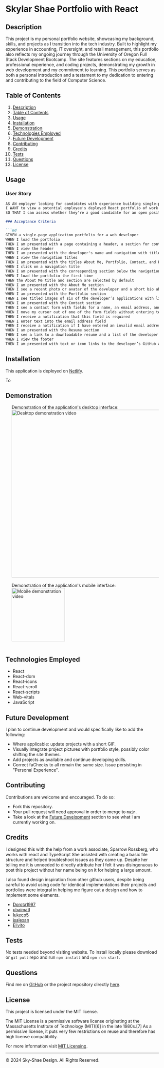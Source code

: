 # Skylar Shae Portfolio with React

## Description

This project is my personal portfolio website, showcasing my background, skills, and projects as I transition into the tech industry. Built to highlight my experience in accounting, IT oversight, and retail management, this portfolio also reflects my ongoing journey through the University of Oregon Full Stack Development Bootcamp. The site features sections on my education, professional experience, and coding projects, demonstrating my growth in web development and my commitment to learning. This portfolio serves as both a personal introduction and a testament to my dedication to entering and contributing to the field of Computer Science.

## Table of Contents
1. [Description](#description)
2. [Table of Contents](#table-of-contents)
3. [Usage](#usage)
4. [Installation](#installation)
5. [Demonstration](#demonstration)
6. [Technologies Employed](#technologies-employed)
7. [Future Development](#future-development)
8. [Contributing](#contributing)
9. [Credits](#credits)
10. [Tests](#tests)
11. [Questions](#questions)
12. [License](#license)

## Usage
### User Story

```md
AS AN employer looking for candidates with experience building single-page applications
I WANT to view a potential employee's deployed React portfolio of work samples
SO THAT I can assess whether they're a good candidate for an open position```

### Acceptance Criteria 

```md
GIVEN a single-page application portfolio for a web developer
WHEN I load the portfolio
THEN I am presented with a page containing a header, a section for content, and a footer
WHEN I view the header
THEN I am presented with the developer's name and navigation with titles corresponding to different sections of the portfolio
WHEN I view the navigation titles
THEN I am presented with the titles About Me, Portfolio, Contact, and Resume, and the title corresponding to the current section is highlighted
WHEN I click on a navigation title
THEN I am presented with the corresponding section below the navigation without the page reloading and that title is highlighted
WHEN I load the portfolio the first time
THEN the About Me title and section are selected by default
WHEN I am presented with the About Me section
THEN I see a recent photo or avatar of the developer and a short bio about them
WHEN I am presented with the Portfolio section
THEN I see titled images of six of the developer’s applications with links to both the deployed applications and the corresponding GitHub repository
WHEN I am presented with the Contact section
THEN I see a contact form with fields for a name, an email address, and a message
WHEN I move my cursor out of one of the form fields without entering text
THEN I receive a notification that this field is required
WHEN I enter text into the email address field
THEN I receive a notification if I have entered an invalid email address
WHEN I am presented with the Resume section
THEN I see a link to a downloadable resume and a list of the developer’s proficiencies
WHEN I view the footer
THEN I am presented with text or icon links to the developer’s GitHub and LinkedIn profiles, and their profile on a third platform (Stack Overflow, Twitter) 
```

## Installation
This application is deployed on [Netlify](https://skylark-shae-portfolio.netlify.app/).

To 

## Demonstration
<div style="margin-left: 20px;">
  Demonstration of the application's desktop interface:<br/>
  <img src="./src/assets/README-Desktop.gif" alt="Desktop demonstration video" width="550"/>
</div>
<br/>

<div style="margin-left: 20px;">
  Demonstration of the application's mobile interface:<br/>
  <img src="./src/assets/README-Mobile.gif" alt="Mobile demonstration video" width="175"/>
</div>
<br/>

## Technologies Employed
* React
* React-dom
* React-icons
* React-scroll
* React-scripts
* Web-vitals
* JavaScript

## Future Development
I plan to continue development and would specifically like to add the following:
- Where applicable: update projects with a short GIF.
- Visually integrate project pictures with portfolio style, possibly color shifting the site themes.
- Add projects as available and continue developing skills.
- Correct faChecks to all remain the same size. Issue persisting in "Personal Experience".

## Contributing
Contributions are welcome and encouraged. To do so:
- Fork this repository. 
- Your pull request will need approval in order to merge to ```main```.
- Take a look at the [Future Development](#future-development) section to see what I am currently working on.

## Credits
I designed this with the help from a work associate, Sparrow Rossberg, who works with react and TypeScript She assisted with creating a basic file structure and helped troubleshoot issues as they came up. Despite her telling me it is unneeded to directly attribute her I felt it was disingenuous to post this project without her name being on it for helping a large amount.

I also found design inspiration from other github users, despite being careful to avoid using code for identical implementations their projects and portfolios were integral in helping me figure out a design and how to implement some elements.
- [Dorota1997](https://github.com/Dorota1997/react-frontend-dev-portfolio)
- [ubaimatl](https://github.com/ubaimutl/react-portfolio)
- [lukecp5](https://github.com/lukecp5/react-portfolio?ref=reactjsexample.com)
- [jsalexan](https://github.com/jsalexan/react-portfolio)
- [Elivito](elvito.netlify.app)

## Tests
No tests needed beyond visiting website. To install locally please download or ``git pull`` repo and run ``npm install`` and ``npm run start``.

## Questions
Find me on [GitHub](https://github.com/skylark-shae) or the project repository directly [here](https://github.com/skylark-shae/react-portfolio-main).

## License

This project is licensed under the MIT license.

The MIT License is a permissive software license originating at the Massachusetts Institute of Technology (MIT)[6] in the late 1980s.[7] As a permissive license, it puts very few restrictions on reuse and therefore has high license compatibility.

For more information visit [MIT Licensing](https://choosealicense.com/licenses/mit/).

- - -
© 2024 Sky-Shae Design. All Rights Reserved.
